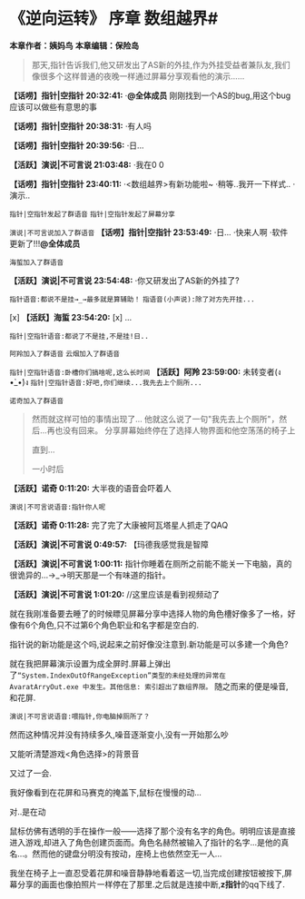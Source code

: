 # 《逆向运转》 序章 数组越界#
**本章作者：姨妈鸟**
**本章编辑：保险岛**

>那天,指针告诉我们,他又研发出了AS新的外挂,作为外挂受益者兼队友,我们像很多个这样普通的夜晚一样通过屏幕分享观看他的演示......

**【话唠】指针|空指针 20:32:41:**
·**@全体成员**	刚刚找到一个AS的bug,用这个bug应该可以做些有意思的事

**【话唠】指针|空指针 20:38:31:**
·有人吗

**【话唠】指针|空指针 20:39:56:**
·日...

**【活跃】演说|不可言说 21:03:48:**
·我在0 0

**【话唠】指针|空指针 23:40:11:**
·<数组越界>有新功能啦~
·稍等..我开一下样式..
·演示..

`指针|空指针发起了群语音`
`指针|空指针发起了屏幕分享`

`演说|不可言说加入了群语音`
**【话唠】指针|空指针 23:53:49:**
·日...
·快来人啊
·软件更新了!!!**@全体成员**

`海蜇加入了群语音`

**【活跃】演说|不可言说 23:54:48:**
·你又研发出了AS新的外挂了?

`指针语音:都说不是挂→_→最多就是算辅助！`
`指语音(小声说):除了对方先开挂...`

[x] **【活跃】海蜇 23:54:20:**
[x] ...

`指针|空指针语音:都说了不是挂,不是挂!日..`

`阿羚加入了群语音`
`云烟加入了群语音`

`指针|空指针语音:卧槽你们搞啥呢,这么长时间`
**【活跃】阿羚 23:59:00:**
未转变者(ง •̀_•́)ง
`指针|空指针语音:好吧,你们继续...我先去上个厕所...`

`诺奇加入了群语音`

>然而就这样可怕的事情出现了…
>他就这么说了一句"我先去上个厕所"，然后...再也没有回来。
>分享屏幕始终停在了选择人物界面和他空荡荡的椅子上
>
>直到…
>
>一小时后


**【活跃】诺奇 0:11:20:**
大半夜的语音会吓着人

`演说|不可言说语音:指针你人呢`

**【活跃】诺奇 0:11:28:**
完了完了大康被阿瓦塔星人抓走了QAQ

**【活跃】演说|不可言说 0:49:57:**
【玛德我感觉我是智障

**【活跃】演说|不可言说 1:00:11:**
指针你睡着在厕所之前能不能关一下电脑，真的很诡异的…→_→明天那是一个有味道的指针。


**【活跃】演说|不可言说 1:01:20:**
//这里应该是看到视频动了

就在我刚准备要去睡了的时候瞟见屏幕分享中选择人物的角色槽好像多了一格，好像有6个角色,只不过第6个角色职业和名字都是空白的.

指针说的新功能是这个吗,说起来之前好像没注意到.新功能是可以多建一个角色?

就在我把屏幕演示设置为成全屏时.屏幕上弹出了`“System.IndexOutOfRangeException”类型的未经处理的异常在 AvaratArryOut.exe 中发生。其他信息: 索引超出了数组界限。` 随之而来的便是噪音,和花屏.

`演说|不可言说语音:喂指针,你电脑掉厕所了？`

然而这种情况并没有持续多久,噪音逐渐变小,没有一开始那么吵

又能听清楚游戏<角色选择>的背景音

又过了一会.

我好像看到在花屏和马赛克的掩盖下,鼠标在慢慢的动...

对..是在动

鼠标仿佛有透明的手在操作一般——选择了那个没有名字的角色。明明应该是直接进入游戏,却进入了角色创建页面而。角色名赫然被输入了指针的名字...是他的真名...。然而他的键盘分明没有按动，座椅上也依然空无一人…

我坐在椅子上一直忍受着花屏和噪音静静地看着这一切,当完成创建按钮被按下,屏幕分享的画面也像拍照片一样停在了那里.之后就是连接中断,**z指针**的qq下线了.